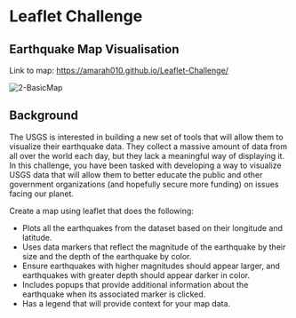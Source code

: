 # Leaflet Challenge
## Earthquake Map Visualisation
Link to map: https://amarah010.github.io/Leaflet-Challenge/




![2-BasicMap](https://github.com/Amarah010/Leaflet-Challenge/assets/147536136/461a841d-b435-475a-a7f1-add07806fdfe)

## Background
The USGS is interested in building a new set of tools that will allow them to visualize their earthquake data. They collect a massive amount of data from all over the world each day, but they lack a meaningful way of displaying it. In this challenge, you have been tasked with developing a way to visualize USGS data that will allow them to better educate the public and other government organizations (and hopefully secure more funding) on issues facing our planet.

Create a map using leaflet that does the following:
- Plots all the earthquakes from the dataset based on their longitude and latitude.
- Uses data markers that reflect the magnitude of the earthquake by their size and the depth of the earthquake by color. 
- Ensure earthquakes with higher magnitudes should appear larger, and earthquakes with greater depth should appear darker in color.
- Includes popups that provide additional information about the earthquake when its associated marker is clicked.
- Has a legend that will provide context for your map data.

